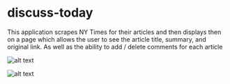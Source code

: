 # discuss-today
This application scrapes NY Times for their articles and then displays then on a page which allows the user to see the article title, summary, and original link. As well as the ability to add / delete comments for each article

![alt text](https://i.imgur.com/tu3ZCPu.png)

![alt text](https://i.imgur.com/Jj0SlVZ.png)